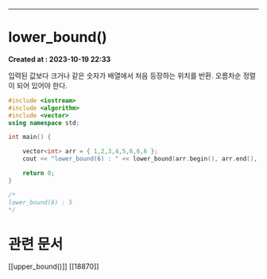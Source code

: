 ---
# lower_bound() 
**Created at : 2023-10-19 22:33**

입력된 값보다 크거나 같은 숫자가 배열에서 처음 등장하는 위치를 반환. 오름차순 정렬이 되어 있어야 한다.

```cpp
#include <iostream>
#include <algorithm>
#include <vector>
using namespace std;

int main() {

	vector<int> arr = { 1,2,3,4,5,6,6,6 };
	cout << "lower_bound(6) : " << lower_bound(arr.begin(), arr.end(), 6) - arr.begin() << endl;

	return 0;
}

/*
lower_bound(6) : 5
*/
```


# 관련 문서
[[upper_bound()]]
[[18870]]

